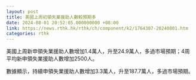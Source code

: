 ```yaml
---
layout: post
title: 美國上周初領失業援助人數較預期多
date: 2024-08-01 20:52:05.000000000 +08:00
link: https://news.rthk.hk/rthk/ch/component/k2/1764307-20240801.htm
categories: rthk
---
```


美國上周新申領失業援助人數增加1.4萬人，升至24.9萬人，多過市場預期；4周平均新申領失業援助人數增加2500人。

數據顯示，持續申領失業援助人數增加3.3萬人，升至187.7萬人，多過市場預期。
